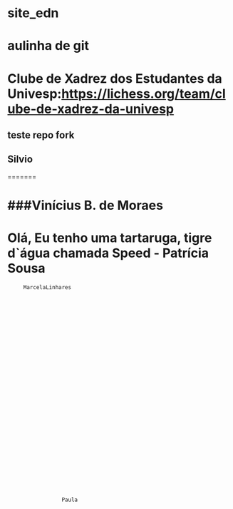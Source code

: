 # site_edn







aulinha de git
=======
Clube de Xadrez dos Estudantes da Univesp:https://lichess.org/team/clube-de-xadrez-da-univesp 
=======
## teste repo fork
## Silvio
=======


###Vinícius B. de Moraes
=======


Olá, Eu tenho uma tartaruga, tigre d`água chamada Speed  -  Patrícia Sousa
=======







   







         MarcelaLinhares

































                     Paula 

